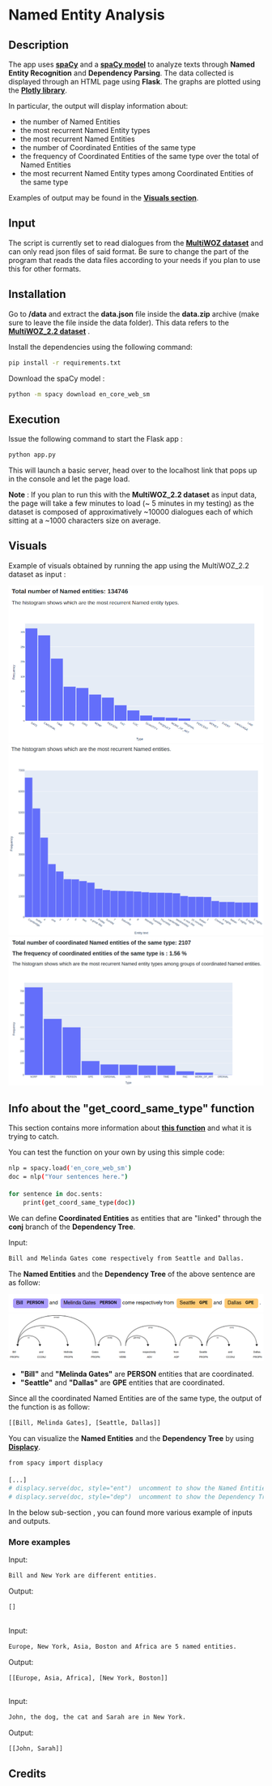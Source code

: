 # Named Entity Analysis

## Description

The app uses **[spaCy](https://spacy.io/)** and a **[spaCy model](https://spacy.io/models/en#en_core_web_sm)** to analyze texts through **Named Entity Recognition** and **Dependency Parsing**. 
The data collected is displayed through an HTML page using **Flask**. The graphs are plotted using the **[Plotly library](https://plotly.com/python/)**. 

In particular, the output will display information about:

* the number of Named Entities
* the most recurrent Named Entity types
* the most recurrent Named Entities 
* the number of Coordinated Entities of the same type
* the frequency of Coordinated Entities of the same type over the total of Named Entities
* the most recurrent Named Entity types among Coordinated Entities of the same type

Examples of output may be found in the **[Visuals section](#visuals)**.

## Input

The script is currently set to read dialogues from the **[MultiWOZ dataset](https://github.com/budzianowski/multiwoz)** and can only read json files of said format. Be sure to change the part of the program that reads the data files according to your needs if you plan to use this for other formats.

## Installation

Go to **/data** and extract the **data.json** file inside the **data.zip** archive (make sure to leave the file inside the data folder). This data refers to the **[MultiWOZ_2.2 dataset](https://github.com/budzianowski/multiwoz/blob/master/data/MultiWOZ_2.2.zip)** .

Install the dependencies using the following command:

```bash
pip install -r requirements.txt
```
Download the spaCy model :

```bash
python -m spacy download en_core_web_sm
```

## Execution

Issue the following command to start the Flask app :

```bash
python app.py
```
This will launch a basic server, head over to the localhost link that pops up in the console and let the page load.

**Note** : If you plan to run this with the **MultiWOZ_2.2 dataset** as input data, the page will take a few minutes to load (~ 5 minutes in my testing) as the dataset is composed of approximatively ~10000 dialogues each of which sitting at a ~1000 characters size on average.


## Visuals

Example of visuals obtained by running the app using the MultiWOZ_2.2 dataset as input :

![](https://github.com/seanclz/assignment_named_entities/blob/main/imgs/namedentitybarplot.png)
![](https://github.com/seanclz/assignment_named_entities/blob/main/imgs/namedentityfreq.png)
![](https://github.com/seanclz/assignment_named_entities/blob/main/imgs/coordtypebarplot.png)

## Info about the "get_coord_same_type" function

This section contains more information about **[this function](https://github.com/seanclz/assignment_named_entities/blob/main/helpers.py)** and what it is trying to catch. 

You can test the function on your own by using this simple code:

```bash
nlp = spacy.load('en_core_web_sm')
doc = nlp("Your sentences here.")

for sentence in doc.sents:
    print(get_coord_same_type(doc))
```

We can define **Coordinated Entities** as entities that are "linked" through the **conj** branch of the **Dependency Tree**.

Input:
```bash
Bill and Melinda Gates come respectively from Seattle and Dallas.
```
The **Named Entities** and the **Dependency Tree** of the above sentence are as follow:

![](https://github.com/seanclz/assignment_named_entities/blob/main/imgs/entities.png)
![](https://github.com/seanclz/assignment_named_entities/blob/main/imgs/deptree.png)

* **"Bill"** and **"Melinda Gates"** are **PERSON** entities that are coordinated.
* **"Seattle"** and **"Dallas"** are **GPE** entities that are coordinated.

Since all the coordinated Named Entities are of the same type, the output of the function is as follow:

```bash
[[Bill, Melinda Gates], [Seattle, Dallas]]
```
You can visualize the **Named Entities** and the **Dependency Tree** by using **[Displacy](https://spacy.io/universe/project/displacy/)**.
```bash
from spacy import displacy

[...]
# displacy.serve(doc, style="ent")  uncomment to show the Named Entities
# displacy.serve(doc, style="dep")  uncomment to show the Dependency Tree
```
In the below sub-section , you can found more various example of inputs and outputs.

### More examples

Input:
```bash
Bill and New York are different entities.
```
Output:
```bash
[]
```
##
Input:
```bash
Europe, New York, Asia, Boston and Africa are 5 named entities.
```
Output:
```bash
[[Europe, Asia, Africa], [New York, Boston]]
```
##
Input:
```bash
John, the dog, the cat and Sarah are in New York.
```
Output:
```bash
[[John, Sarah]] 
```

## Credits
